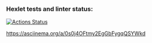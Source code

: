 ### Hexlet tests and linter status:
[![Actions Status](https://github.com/Motlakhov/python-project-50/actions/workflows/hexlet-check.yml/badge.svg)](https://github.com/Motlakhov/python-project-50/actions)

https://asciinema.org/a/0s0j4OFtmy2EgGbFygqQSYWkd
